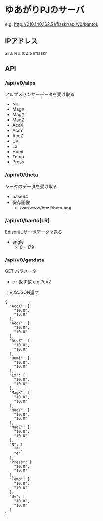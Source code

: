 # ゆあがりPJのサーバ

e.g. http://210.140.162.51/flaskr/api/v0/bantoL

## IPアドレス
 210.140.162.51/flaskr

## API
### /api/v0/alps

アルプスセンサーデータを受け取る

+ No 
+ MagX
+ MagY
+ MagZ
+ AccX
+ AccY
+ AccZ
+ Uv
+ Lx
+ Humi
+ Temp
+ Press

### /api/v0/theta

シータのデータを受け取る

+ base64
+ 保存画像
  - /var/www/html/theta.png
 
### /api/v0/banto[LR]
Edisonにサーボデータを送る


+ angle
  - 0 - 179

### /api/v0/getdata
GET パラメータ
- c : 返す数 e.g ?c=2


こんなJSON返す

```
{
  "AccX": [
    "10.0", 
    "10.0"
  ], 
  "AccY": [
    "10.0", 
    "10.0"
  ], 
  "AccZ": [
    "10.0", 
    "10.0"
  ], 
  "Humi": [
    "10.0", 
    "10.0"
  ], 
  "Lx": [
    "10.0", 
    "10.0"
  ], 
  "MagX": [
    "10.0", 
    "10.0"
  ], 
  "MagY": [
    "10.0", 
    "10.0"
  ], 
  "MagZ": [
    "10.0", 
    "10.0"
  ], 
  "N": [
    "5", 
    "4"
  ], 
  "Press": [
    "10.0", 
    "10.0"
  ], 
  "Temp": [
    "10.0", 
    "10.0"
  ], 
  "Uv": [
    "10.0", 
    "10.0"
  ]
}
```

